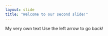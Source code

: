 ```yaml
---
layout: slide
title: "Welcome to our second slide!"
---
```

My very own text
Use the left arrow to go back!
